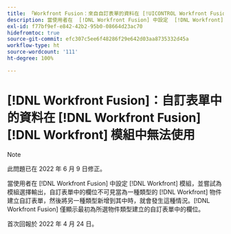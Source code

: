 ```yaml
---
title: 「Workfront Fusion：來自自訂表單的資料在 [!UICONTROL Workfront Fusion Workfront] 模組中無法使用」
description: 當使用者在  [!DNL Workfront Fusion] 中設定  [!DNL Workfront]  模組，並嘗試為模組選擇輸出，自訂表單中的欄位不可見。
exl-id: f77bf9ef-e842-42b2-95b0-08664d23ac70
hidefromtoc: true
source-git-commit: efc307c5ee6f48286f29e642d03aa8735332d45a
workflow-type: ht
source-wordcount: '111'
ht-degree: 100%

---
```


# [!DNL Workfront Fusion]：自訂表單中的資料在 [!DNL Workfront Fusion] [!DNL Workfront] 模組中無法使用

>[!NOTE]
>
>此問題已在 2022 年 6 月 9 日修正。

當使用者在 [!DNL Workfront Fusion] 中設定 [!DNL Workfront] 模組，並嘗試為模組選擇輸出，自訂表單中的欄位不可見當為一種類型的 [!DNL Workfront] 物件建立自訂表單，然後將另一種類型新增到其中時，就會發生這種情況。[!DNL Workfront Fusion] 僅顯示最初為所選物件類型建立的自訂表單中的欄位。

首次回報於 2022 年 4 月 24 日。
